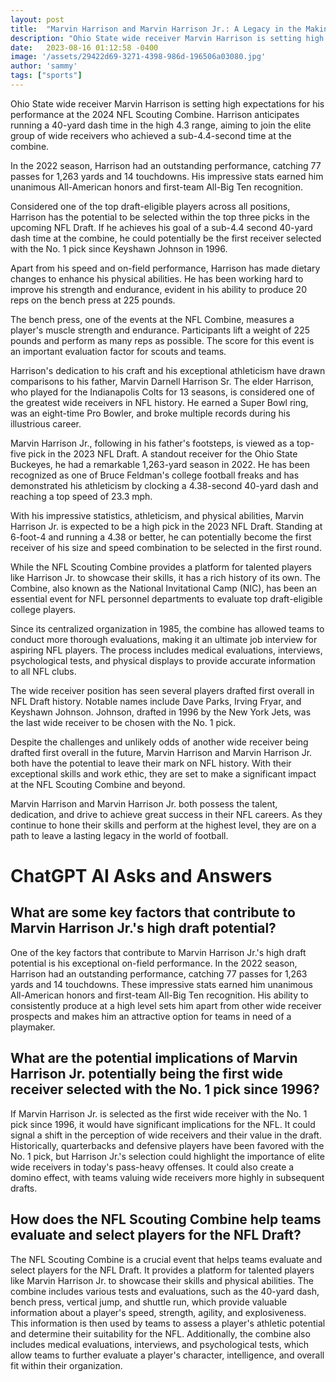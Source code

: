```yaml
---
layout: post
title:  "Marvin Harrison and Marvin Harrison Jr.: A Legacy in the Making"
description: "Ohio State wide receiver Marvin Harrison is setting high expectations for his performance at the 2024 NFL Scouting Combine."
date:   2023-08-16 01:12:58 -0400
image: '/assets/29422d69-3271-4398-986d-196506a03080.jpg'
author: 'sammy'
tags: ["sports"]
---
```


Ohio State wide receiver Marvin Harrison is setting high expectations for his performance at the 2024 NFL Scouting Combine. Harrison anticipates running a 40-yard dash time in the high 4.3 range, aiming to join the elite group of wide receivers who achieved a sub-4.4-second time at the combine.

In the 2022 season, Harrison had an outstanding performance, catching 77 passes for 1,263 yards and 14 touchdowns. His impressive stats earned him unanimous All-American honors and first-team All-Big Ten recognition.

Considered one of the top draft-eligible players across all positions, Harrison has the potential to be selected within the top three picks in the upcoming NFL Draft. If he achieves his goal of a sub-4.4 second 40-yard dash time at the combine, he could potentially be the first receiver selected with the No. 1 pick since Keyshawn Johnson in 1996.

Apart from his speed and on-field performance, Harrison has made dietary changes to enhance his physical abilities. He has been working hard to improve his strength and endurance, evident in his ability to produce 20 reps on the bench press at 225 pounds.

The bench press, one of the events at the NFL Combine, measures a player's muscle strength and endurance. Participants lift a weight of 225 pounds and perform as many reps as possible. The score for this event is an important evaluation factor for scouts and teams.

Harrison's dedication to his craft and his exceptional athleticism have drawn comparisons to his father, Marvin Darnell Harrison Sr. The elder Harrison, who played for the Indianapolis Colts for 13 seasons, is considered one of the greatest wide receivers in NFL history. He earned a Super Bowl ring, was an eight-time Pro Bowler, and broke multiple records during his illustrious career.

Marvin Harrison Jr., following in his father's footsteps, is viewed as a top-five pick in the 2023 NFL Draft. A standout receiver for the Ohio State Buckeyes, he had a remarkable 1,263-yard season in 2022. He has been recognized as one of Bruce Feldman's college football freaks and has demonstrated his athleticism by clocking a 4.38-second 40-yard dash and reaching a top speed of 23.3 mph.

With his impressive statistics, athleticism, and physical abilities, Marvin Harrison Jr. is expected to be a high pick in the 2023 NFL Draft. Standing at 6-foot-4 and running a 4.38 or better, he can potentially become the first receiver of his size and speed combination to be selected in the first round.

While the NFL Scouting Combine provides a platform for talented players like Harrison Jr. to showcase their skills, it has a rich history of its own. The Combine, also known as the National Invitational Camp (NIC), has been an essential event for NFL personnel departments to evaluate top draft-eligible college players.

Since its centralized organization in 1985, the combine has allowed teams to conduct more thorough evaluations, making it an ultimate job interview for aspiring NFL players. The process includes medical evaluations, interviews, psychological tests, and physical displays to provide accurate information to all NFL clubs.

The wide receiver position has seen several players drafted first overall in NFL Draft history. Notable names include Dave Parks, Irving Fryar, and Keyshawn Johnson. Johnson, drafted in 1996 by the New York Jets, was the last wide receiver to be chosen with the No. 1 pick.

Despite the challenges and unlikely odds of another wide receiver being drafted first overall in the future, Marvin Harrison and Marvin Harrison Jr. both have the potential to leave their mark on NFL history. With their exceptional skills and work ethic, they are set to make a significant impact at the NFL Scouting Combine and beyond.

Marvin Harrison and Marvin Harrison Jr. both possess the talent, dedication, and drive to achieve great success in their NFL careers. As they continue to hone their skills and perform at the highest level, they are on a path to leave a lasting legacy in the world of football.


# ChatGPT AI Asks and Answers
## What are some key factors that contribute to Marvin Harrison Jr.'s high draft potential?
One of the key factors that contribute to Marvin Harrison Jr.'s high draft potential is his exceptional on-field performance. In the 2022 season, Harrison had an outstanding performance, catching 77 passes for 1,263 yards and 14 touchdowns. These impressive stats earned him unanimous All-American honors and first-team All-Big Ten recognition. His ability to consistently produce at a high level sets him apart from other wide receiver prospects and makes him an attractive option for teams in need of a playmaker.

## What are the potential implications of Marvin Harrison Jr. potentially being the first wide receiver selected with the No. 1 pick since 1996?
If Marvin Harrison Jr. is selected as the first wide receiver with the No. 1 pick since 1996, it would have significant implications for the NFL. It could signal a shift in the perception of wide receivers and their value in the draft. Historically, quarterbacks and defensive players have been favored with the No. 1 pick, but Harrison Jr.'s selection could highlight the importance of elite wide receivers in today's pass-heavy offenses. It could also create a domino effect, with teams valuing wide receivers more highly in subsequent drafts.

## How does the NFL Scouting Combine help teams evaluate and select players for the NFL Draft?
The NFL Scouting Combine is a crucial event that helps teams evaluate and select players for the NFL Draft. It provides a platform for talented players like Marvin Harrison Jr. to showcase their skills and physical abilities. The combine includes various tests and evaluations, such as the 40-yard dash, bench press, vertical jump, and shuttle run, which provide valuable information about a player's speed, strength, agility, and explosiveness. This information is then used by teams to assess a player's athletic potential and determine their suitability for the NFL. Additionally, the combine also includes medical evaluations, interviews, and psychological tests, which allow teams to further evaluate a player's character, intelligence, and overall fit within their organization.

